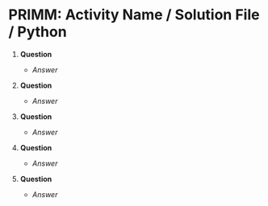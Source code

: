 # PRIMM: Activity Name / Solution File / Python

1. **Question**
    - *Answer*   
    
2. **Question**
    - *Answer*
3. **Question**
    - *Answer*
4. **Question**
    - *Answer*
5. **Question**
    - *Answer*


